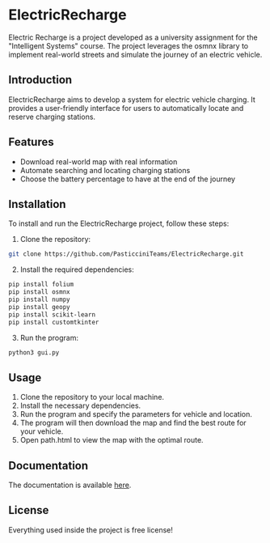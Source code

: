 # ElectricRecharge

Electric Recharge is a project developed as a university assignment for the "Intelligent Systems" course. The project leverages the osmnx library to implement real-world streets and simulate the journey of an electric vehicle.

## Introduction

ElectricRecharge aims to develop a system for electric vehicle charging. It provides a user-friendly interface for users to automatically locate and reserve charging stations.

## Features

- Download real-world map with real information
- Automate searching and locating charging stations
- Choose the battery percentage to have at the end of the journey

## Installation

To install and run the ElectricRecharge project, follow these steps:

1. Clone the repository: 

```bash
git clone https://github.com/PasticciniTeams/ElectricRecharge.git
```

2. Install the required dependencies: 

```bash
pip install folium
pip install osmnx
pip install numpy
pip install geopy
pip install scikit-learn
pip install customtkinter
```

3. Run the program: 

```bash
python3 gui.py
```

## Usage

1. Clone the repository to your local machine.
2. Install the necessary dependencies.
3. Run the program and specify the parameters for vehicle and location.
4. The program will then download the map and find the best route for your vehicle.
5. Open path.html to view the map with the optimal route.

## Documentation
The documentation is available [here](https://raw.githack.com/PasticciniTeams/ElectricRecharge/main/docs/_build/html/index.html).

## License

Everything used inside the project is free license!
